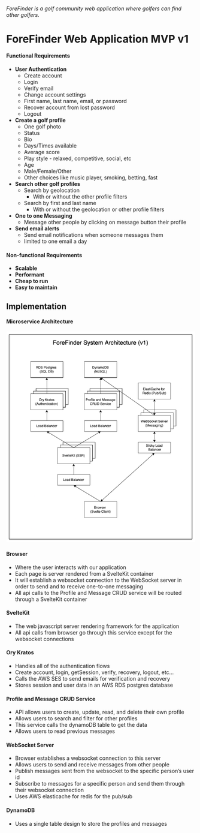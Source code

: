 ###### ForeFinder is a golf community web application where golfers can find other golfers.

# ForeFinder Web Application MVP v1

#### Functional Requirements

- **User Authentication**
    - Create account
    - Login
    - Verify email
    - Change account settings
    - First name, last name, email, or password
    - Recover account from lost password
    - Logout
- **Create a golf profile**
    - One golf photo
    - Status
    - Bio
    - Days/Times available
    - Average score
    - Play style - relaxed, competitive, social, etc
    - Age
    - Male/Female/Other
    - Other choices like music player, smoking, betting, fast
- **Search other golf profiles**
    - Search by geolocation
        - With or without the other profile filters
    - Search by first and last name
        - With or without the geolocation or other profile filters
- **One to one Messaging**
    - Message other people by clicking on message button their profile
- **Send email alerts**
    - Send email notifications when someone messages them
    - limited to one email a day

#### Non-functional Requirements ###
- **Scalable**
- **Performant**
- **Cheap to run**
- **Easy to maintain**

## Implementation ##

#### Microservice Architecture
![Image](/images/ForeFinder-System-Architecture-v1.png)

#### Browser
- Where the user interacts with our application
- Each page is server rendered from a SvelteKit container
- It will establish a websocket connection to the WebSocket server in order to send and to receive one-to-one messaging
- All api calls to the Profile and Message CRUD service will be routed through a SvelteKit container

#### SvelteKit
- The web javascript server rendering framework for the application
- All api calls from browser go through this service except for the websocket connections

#### Ory Kratos
- Handles all of the authentication flows
- Create account, login, getSession, verify, recovery, logout, etc…
- Calls the AWS SES to send emails for verification and recovery
- Stores session and user data in an AWS RDS postgres database

#### Profile and Message CRUD Service
- API allows users to create, update, read, and delete their own profile
- Allows users to search and filter for other profiles
- This service calls the dynamoDB table to get the data
- Allows users to read previous messages

#### WebSocket Server
- Browser establishes a websocket connection to this server
- Allows users to send and receive messages from other people 
- Publish messages sent from the websocket to the specific person’s user id
- Subscribe to messages for a specific person and send them through their websocket connection
- Uses AWS elasticache for redis for the pub/sub

#### DynamoDB
- Uses a single table design to store the profiles and messages


